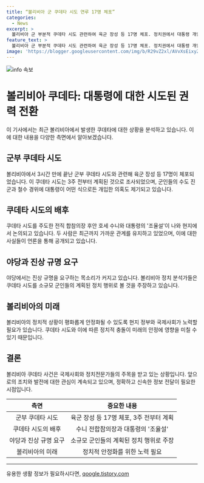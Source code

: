 ```yaml
---
title: “볼리비아 군 쿠데타 시도 연루 17명 체포”
categories:
  - News
excerpt: >
  볼리비아 군 부분적 쿠데타 시도 관련하여 육군 장성 등 17명 체포. 정치권에서 대통령 개입 의혹 제기하며 사태 예상치 못한 방향으로 전개. 내무장관은 쿠데타 계획 및 실행에 옮긴 17명 체포 및 3명 행방 추적 중 밝히고, 쿠데타는 3주 전부터 계획됐다고 공표. 전직 합참의장과 대통령의 조율설 나와 논란 확산. 야당과 분석가들은 진상 규명을 요구하며 사건을 각박하게 판단 중.
feature_text: >
  볼리비아 군 부분적 쿠데타 시도 관련하여 육군 장성 등 17명 체포. 정치권에서 대통령 개입 의혹 제기하며 사태 예상치 못한 방향으로 전개. 내무장관은 쿠데타 계획 및 실행에 옮긴 17명 체포 및 3명 행방 추적 중 밝히고, 쿠데타는 3주 전부터 계획됐다고 공표. 전직 합참의장과 대통령의 조율설 나와 논란 확산. 야당과 분석가들은 진상 규명을 요구하며 사건을 각박하게 판단 중.
image: 'https://blogger.googleusercontent.com/img/b/R29vZ2xl/AVvXsEixyZcFfHzMRdzZMjFBmAUKJYCLCGyLL1o632UiGVXcaFdKo_bkvkuCioo0uUKlGfBVcT3P84aROyZIXSBEx3Aw5nCQ3pTgDom1WDC4m8eifvWiAmWEEVb4x6G_l8C0QH225ldMjyaFvpxGEBGNO37VmDTDMHGhJPq73UglMfDca1-0aw/s1600/blogspot.png'
---
```


<p><img src="https://blogger.googleusercontent.com/img/b/R29vZ2xl/AVvXsEixyZcFfHzMRdzZMjFBmAUKJYCLCGyLL1o632UiGVXcaFdKo_bkvkuCioo0uUKlGfBVcT3P84aROyZIXSBEx3Aw5nCQ3pTgDom1WDC4m8eifvWiAmWEEVb4x6G_l8C0QH225ldMjyaFvpxGEBGNO37VmDTDMHGhJPq73UglMfDca1-0aw/s1600/blogspot.png" alt="info 속보" /></p>

<h1 data-ke-size="size24">볼리비아 쿠데타: 대통령에 대한 시도된 권력 전환</h1>

<p>이 기사에서는 최근 볼리비아에서 발생한 쿠데타에 대한 상황을 분석하고 있습니다. 이에 대한 내용을 다양한 측면에서 알아보겠습니다.</p>

<h2 data-ke-size="size24">군부 쿠데타 시도</h2>

<p data-ke-size="size16">볼리비아에서 3시간 만에 끝난 군부 쿠데타 시도와 관련해 육군 장성 등 17명이 체포되었습니다. 이 쿠데타 시도는 3주 전부터 계획된 것으로 조사되었으며, 군인들의 수도 진군과 철수 경위에 대통령이 어떤 식으로든 개입한 의혹도 제기되고 있습니다.</p>

<h2 data-ke-size="size24">쿠데타 시도의 배후</h2>

<p data-ke-size="size16">쿠데타 시도를 주도한 전직 합참의장 후안 호세 수니와 대통령의 '조율설'이 나와 현지에서 논의되고 있습니다. 두 사람은 최근까지 가까운 관계를 유지하고 있었으며, 이에 대한 사실들이 언론을 통해 공개되고 있습니다. </p>

<h2 data-ke-size="size24">야당과 진상 규명 요구</h2>

<p data-ke-size="size16">야당에서는 진상 규명을 요구하는 목소리가 커지고 있습니다. 볼리비아 정치 분석가들은 쿠데타 시도를 소규모 군인들의 계획된 정치 행위로 볼 것을 주장하고 있습니다.</p>

<h2 data-ke-size="size24">볼리비아의 미래</h2>

<p data-ke-size="size16">볼리비아의 정치적 상황이 평화롭게 안정화될 수 있도록 현지 정부와 국제사회가 노력할 필요가 있습니다. 쿠데타 시도와 이에 따른 정치적 충돌이 미래의 안정에 영향을 미칠 수 있기 때문입니다.</p>

<h2 data-ke-size="size24">결론</h2>

<p data-ke-size="size16">볼리비아 쿠데타 사건은 국제사회와 정치전문가들의 주목을 받고 있는 상황입니다. 앞으로의 조치와 발전에 대한 관심이 계속되고 있으며, 정확하고 신속한 정보 전달이 필요한 시점입니다.</p>

<table>
    <thead>
        <tr>
            <th style="text-align: center;">측면</th>
            <th style="text-align: center;">중요한 내용</th>
        </tr>
    </thead>
    <tbody>
        <tr>
            <td style="text-align: center;">군부 쿠데타 시도</td>
            <td style="text-align: center;">육군 장성 등 17명 체포, 3주 전부터 계획</td>
        </tr>
        <tr>
            <td style="text-align: center;">쿠데타 시도의 배후</td>
            <td style="text-align: center;">수니 전합참의장과 대통령의 '조율설'</td>
        </tr>
        <tr>
            <td style="text-align: center;">야당과 진상 규명 요구</td>
            <td style="text-align: center;">소규모 군인들의 계획된 정치 행위로 주장</td>
        </tr>
        <tr>
            <td style="text-align: center;">볼리비아의 미래</td>
            <td style="text-align: center;">정치적 안정화를 위한 노력 필요</td>
        </tr>
    </tbody>
</table>

<p><hr data-ke-size="size24"></p>
유용한 생활 정보가 필요하시다면, <a href="https://qoogle.tistory.com" rel="dofollow">qoogle.tistory.com</a>


